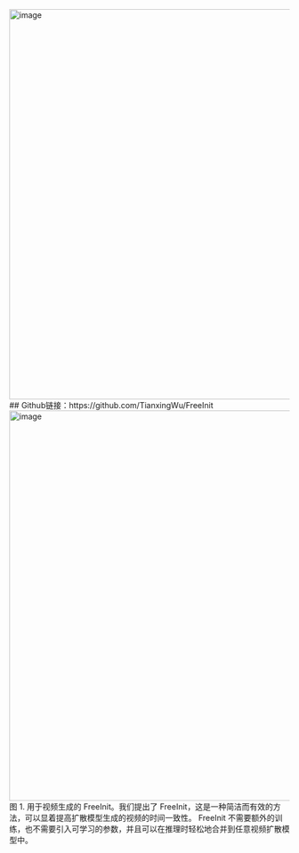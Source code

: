 <img width="702" alt="image" src="https://github.com/Hlufies/Algorithm_Learning/assets/130231524/643f1df5-b599-4925-a49b-ec021d2ea3a9">
## Github链接：https://github.com/TianxingWu/FreeInit
<img width="702" alt="image" src="https://github.com/Hlufies/Algorithm_Learning/assets/130231524/e53a030c-03b1-4c73-a073-d6df08a4191c">
图 1. 用于视频生成的 FreeInit。我们提出了 FreeInit，这是一种简洁而有效的方法，可以显着提高扩散模型生成的视频的时间一致性。 FreeInit 不需要额外的训练，也不需要引入可学习的参数，并且可以在推理时轻松地合并到任意视频扩散模型中。  





